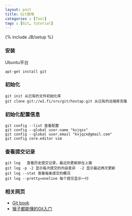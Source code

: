 ```yaml
---
layout: post
title: Git使用
categories : [Tool]
tags : [Git, tutorial]
---
```

{% include JB/setup %}

### 安装
Ubuntu平台
```
apt-get install git
```

### 初始化
```
git init 从已有的文件初始化库
git clone git://w1.fi/srv/git/hostap.git 从已有的远端库克隆
```

### 初始化配置信息
```
git config --list 查看配置
git config --global user.name "kvjqzx"
git config --global user.email "kvjqzx@gmail.com"
git config core.editor vim
```

### 查看提交记录
```
git log   查看历史提交记录，最近的更新排在上面
git log -p -2 显示每次提交的内容差异  -2 显示最近两次更新
git log --stat 查看每条提交的概况
git log --pretty=oneline 每个提交显示一行
```

### 相关网页
* [Git book](https://git-scm.com/book)
* [猴子都能懂的Git入门](http://navisec-git.qiniudn.com/)
